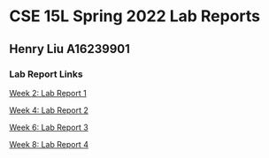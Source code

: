 # CSE 15L Spring 2022 Lab Reports

## Henry Liu A16239901

### Lab Report Links

[Week 2: Lab Report 1](https://henrigy.github.io/cse15l-lab-reports/lab-report-1-week-2.html)


[Week 4: Lab Report 2](https://henrigy.github.io/cse15l-lab-reports/lab-report-2-week-4.html)


[Week 6: Lab Report 3](https://henrigy.github.io/cse15l-lab-reports/lab-report-3-week-6.html)

[Week 8: Lab Report 4](https://henrigy.github.io/cse15l-lab-reports/lab-report-4-week-8.html)